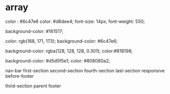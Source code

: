 # array



<!-- Nav bar -->
color : #6c47e6
color: #d6dee4;
font-size: 14px;
font-weight: 550;

<!-- Menu -->
background-color: #161517;


<!-- First-section -->
color: rgb(168, 171, 173);
background-color: #6c47e6;

<!-- third-section -->
background-color: rgba(128, 128, 128, 0.301);
color:#818198;

background-color: #d5d5f5e1;
color: #808080a2;


<!-- Hafsa's Modification -->
nav-bar
first-section
second-section
fourth-section
last-section
responsive
before-footer

<!-- Youssef's modification -->
third-section
parent
footer



